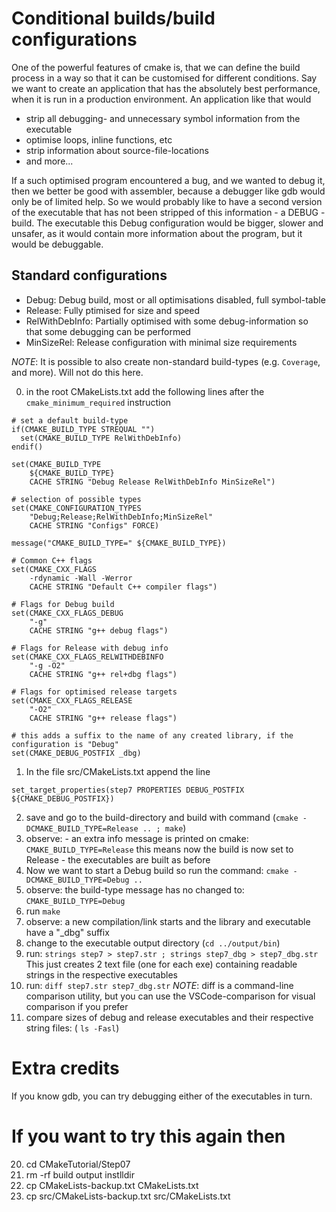 # Conditional builds/build configurations
One of the powerful features of cmake is, that we can define the build process in a way so that it 
can be customised for different conditions.
Say we want to create an application that has the absolutely best performance, when it is run in a
production environment. An application like that would
- strip all debugging- and unnecessary symbol information from the executable
- optimise loops, inline functions, etc
- strip information about source-file-locations 
- and more...

If a such optimised program encountered a bug, and we wanted to debug it, then we better be good with assembler,
because a debugger like gdb would only be of limited help.
So we would probably like to have a second version of the executable that has not been stripped of this information - 
a DEBUG - build. The executable this Debug configuration would be bigger, slower and unsafer, as it would contain
more information about the program, but it would be debuggable.

## Standard configurations
- Debug:            Debug build, most or all optimisations disabled, full symbol-table 
- Release:          Fully ptimised for size and speed 
- RelWithDebInfo:   Partially optimised with some debug-information so that some debugging can be performed
- MinSizeRel:       Release configuration with minimal size requirements

_NOTE_: It is possible to also create non-standard build-types (e.g. `Coverage`, and more). Will not do this here.

00) in the root CMakeLists.txt add the following lines after the `cmake_minimum_required` instruction
```
# set a default build-type
if(CMAKE_BUILD_TYPE STREQUAL "")
  set(CMAKE_BUILD_TYPE RelWithDebInfo)
endif()

set(CMAKE_BUILD_TYPE
    ${CMAKE_BUILD_TYPE}
    CACHE STRING "Debug Release RelWithDebInfo MinSizeRel")

# selection of possible types
set(CMAKE_CONFIGURATION_TYPES
    "Debug;Release;RelWithDebInfo;MinSizeRel"
    CACHE STRING "Configs" FORCE)

message("CMAKE_BUILD_TYPE=" ${CMAKE_BUILD_TYPE})

# Common C++ flags
set(CMAKE_CXX_FLAGS
    -rdynamic -Wall -Werror
    CACHE STRING "Default C++ compiler flags")

# Flags for Debug build
set(CMAKE_CXX_FLAGS_DEBUG
    "-g"
    CACHE STRING "g++ debug flags")

# Flags for Release with debug info
set(CMAKE_CXX_FLAGS_RELWITHDEBINFO
    "-g -O2"
    CACHE STRING "g++ rel+dbg flags")

# Flags for optimised release targets
set(CMAKE_CXX_FLAGS_RELEASE
    "-O2"
    CACHE STRING "g++ release flags")

# this adds a suffix to the name of any created library, if the configuration is "Debug"
set(CMAKE_DEBUG_POSTFIX _dbg)
```
01) In the file src/CMakeLists.txt append the line
```
set_target_properties(step7 PROPERTIES DEBUG_POSTFIX ${CMAKE_DEBUG_POSTFIX})
```
02) save and go to the build-directory and build with command (`cmake -DCMAKE_BUILD_TYPE=Release .. ; make`)
03) observe: - an extra info message is printed on cmake: `CMAKE_BUILD_TYPE=Release`
               this means now the build is now set to Release
             - the  executables are built as before
04) Now we want to start a Debug build so run the command: `cmake -DCMAKE_BUILD_TYPE=Debug ..`
05) observe: the build-type message has no changed to: `CMAKE_BUILD_TYPE=Debug`
06) run `make`
07) observe: a new compilation/link starts and the library and executable have a "_dbg" suffix
08) change to the executable output directory (`cd ../output/bin`)
09) run: `strings step7 > step7.str ; strings step7_dbg > step7_dbg.str`
    This just creates 2 text file (one for each exe) containing readable strings in the respective executables
10) run: `diff step7.str step7_dbg.str`
_NOTE_: diff is a command-line comparison utility, but you can use the VSCode-comparison for visual comparison
        if you prefer
11) compare sizes of debug and release executables and their respective string files: ( `ls -Fasl`)

# Extra credits
If you know gdb, you can try debugging either of the executables in turn.
    

# If you want to try this again then
20) cd CMakeTutorial/Step07
21) rm -rf build output instlldir
22) cp CMakeLists-backup.txt CMakeLists.txt
23) cp src/CMakeLists-backup.txt src/CMakeLists.txt

